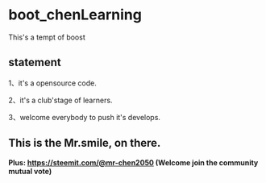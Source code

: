 # boot_chenLearning
This's a tempt of boost

## statement

1、it's a opensource code.

2、it's a club'stage of learners.

3、welcome everybody to push it's develops.

## This is the Mr.smile, on there.

**Plus: https://steemit.com/@mr-chen2050 (Welcome join the community mutual vote)**
